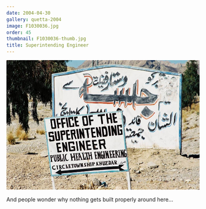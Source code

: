 ```yaml
---
date: 2004-04-30
gallery: quetta-2004
image: F1030036.jpg
order: 45
thumbnail: F1030036-thumb.jpg
title: Superintending Engineer
---
```


![Superintending Engineer](./F1030036.jpg)

And people wonder why nothing gets built properly around here...